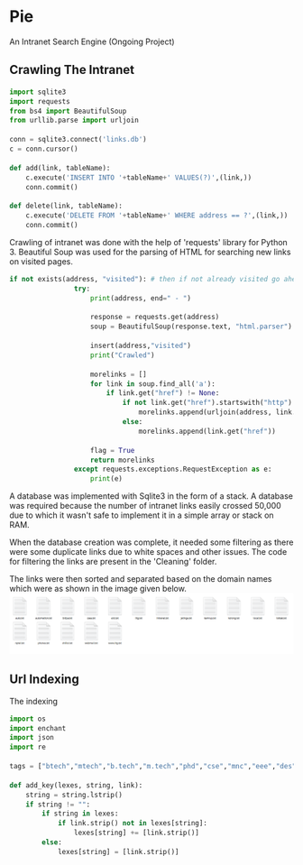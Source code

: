 # Pie
An Intranet Search Engine (Ongoing Project)

## Crawling The Intranet

```python
import sqlite3
import requests
from bs4 import BeautifulSoup
from urllib.parse import urljoin

conn = sqlite3.connect('links.db')
c = conn.cursor()

def add(link, tableName):
	c.execute('INSERT INTO '+tableName+' VALUES(?)',(link,))
	conn.commit()

def delete(link, tableName):
	c.execute('DELETE FROM '+tableName+' WHERE address == ?',(link,))
	conn.commit()

```

Crawling of intranet was done with the help of 'requests' library for Python 3. Beautiful Soup was used for the parsing of HTML for searching new links on visited pages.

```python
if not exists(address, "visited"): # then if not already visited go ahead
				try:
					print(address, end=" - ")

					response = requests.get(address)
					soup = BeautifulSoup(response.text, "html.parser")

					insert(address,"visited")
					print("Crawled")

					morelinks = []
					for link in soup.find_all('a'):
						if link.get("href") != None:
							if not link.get("href").startswith("http"):
								morelinks.append(urljoin(address, link.get("href")))
							else:
								morelinks.append(link.get("href"))

					flag = True
					return morelinks
				except requests.exceptions.RequestException as e: 
			   		print(e)
```
A database was implemented with Sqlite3 in the form of a stack. A database was required because the number of intranet links easily crossed 50,000 due to which it wasn't safe to implement it in a simple array or stack on RAM. 

When the database creation was complete, it needed some filtering as there were some duplicate links due to white spaces and other issues.
The code for filtering the links are present in the 'Cleaning' folder.

The links were then sorted and separated based on the domain names which were as shown in the image given below.
![alt text](https://github.com/OrionMonk/Pie/blob/master/image_files/3.png)

## Url Indexing

The indexing 
```python
import os
import enchant
import json
import re

tags = ["btech","mtech","b.tech","m.tech","phd","cse","mnc","eee","des","bdes","mdes","vlsi","sem"]

def add_key(lexes, string, link):
	string = string.lstrip()
	if string != "":
		if string in lexes:
			if link.strip() not in lexes[string]:
				lexes[string] += [link.strip()]
		else:
			lexes[string] = [link.strip()]
```
